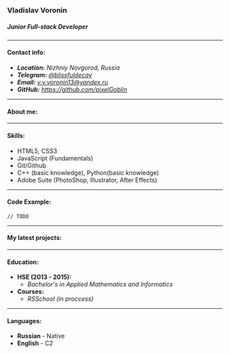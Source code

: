### Vladislav Voronin
##### Junior Full-stack Developer
___
#### Contact info:
* ***Location:** Nizhniy Novgorod, Russia*
* ***Telegram:** [@blissfuldecay](https://t.me/blissfuldecay)*
* ***Email:** [v.v.voronin13@yandex.ru](mailto:v.v.voronin13@yandex.ru)*
* ***GitHub:** https://github.com/pixelGoblin*
___
#### About me:

___
#### Skills:
* HTML5, CSS3
* JavaScript (Fundamentals)
* Git/Github
* C++ (basic knowledge), Python(basic knowledge)
* Adobe Suite (PhotoShop, Illustrator, After Effects)

___
#### Code Example:
```
// TODO
```
___
#### My latest projects:

___
#### Education:
* **HSE (2013 - 2015):**
  - *Bachelor's in Applied Mathematics and Informatics*
* **Courses:**
  - *RSSchool (in proccess)*
___
#### Languages:
* **Russian** - Native
* **English** - C2